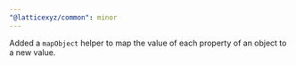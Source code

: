 ```yaml
---
"@latticexyz/common": minor
---
```


Added a `mapObject` helper to map the value of each property of an object to a new value.

